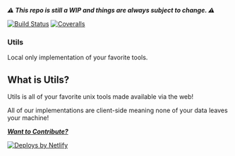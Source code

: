 _**⚠️ This repo is still a WIP and things are always subject to change. ⚠️**_

[![Build Status](https://img.shields.io/github/actions/workflow/status/rain-cafe/utils/ci.yml?branch=main)](https://github.com/rain-cafe/utils/actions/workflows/ci.yml?query=branch%3Amain)
[![Coveralls](https://img.shields.io/coveralls/github/rain-cafe/utils)](https://coveralls.io/github/rain-cafe/utils)

### Utils

Local only implementation of your favorite tools.

## What is Utils?

Utils is all of your favorite unix tools made available via the web!

All of our implementations are client-side meaning none of your data leaves your machine!

[_**Want to Contribute?**_](/CONTRIBUTING.md)

[![Deploys by Netlify][netlify-image]][netlify-url]

[netlify-image]: https://www.netlify.com/v3/img/components/netlify-color-accent.svg
[netlify-url]: https://www.netlify.com
